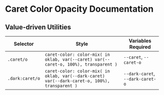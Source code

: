 # Caret Color Opacity Documentation

## Value-driven Utilities

| Selector        | Style                                                                                          | Variables Required               |
| --------------- | ---------------------------------------------------------------------------------------------- | -------------------------------- |
| `.caret/o`      | `caret-color: color-mix( in oklab, var(--caret) var(--caret-o, 100%), transparent )`           | `--caret`, `--caret-o`           |
| `.dark:caret/o` | `caret-color: color-mix( in oklab, var(--dark-caret) var(--dark-caret-o, 100%), transparent )` | `--dark-caret`, `--dark-caret-o` |
